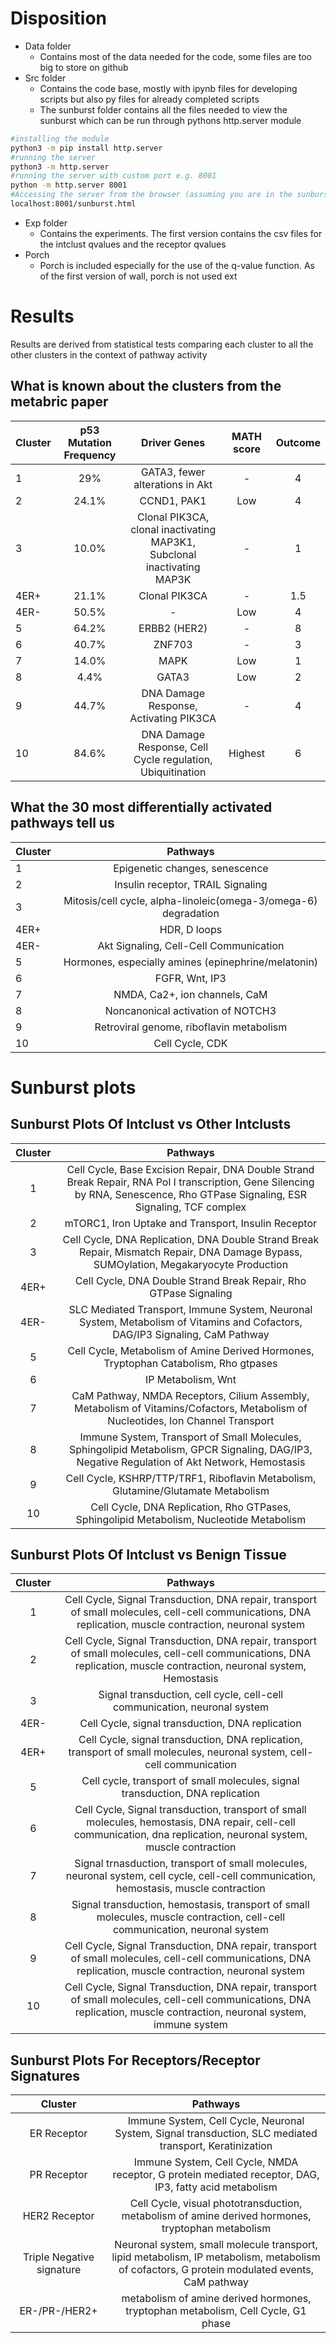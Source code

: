 # Disposition

- Data folder
	- Contains most of the data needed for the code, some files are too big to store on github
- Src folder
	- Contains the code base, mostly with ipynb files for developing scripts but also py files for already completed scripts
	- The sunburst folder contains all the files needed to view the sunburst which can be run through pythons http.server module

```bash
#installing the module
python3 -m pip install http.server
#running the server
python3 -m http.server
#running the server with custom port e.g. 8001
python -m http.server 8001
#Accessing the server from the browser (assuming you are in the sunburst folder)
localhost:8001/sunburst.html
```
- Exp folder
	- Contains the experiments. The first version contains the csv files for the intclust qvalues and the receptor qvalues
- Porch
	- Porch is included especially for the use of the q-value function. As of the first version of wall, porch is not used ext

# Results
Results are derived from statistical tests comparing each cluster to all the other clusters in the context of pathway activity


## What is known about the clusters from the metabric paper
| Cluster | p53 Mutation Frequency| Driver Genes | MATH score |Outcome|
| ------------- |:-------------:| :---:|:---:|:---:|
| 1|29%| GATA3, fewer alterations in Akt|-|4|
| 2|24.1%|CCND1, PAK1 |Low|4|
| 3|10.0% |Clonal PIK3CA, clonal inactivating MAP3K1, Subclonal inactivating MAP3K |-|1|
| 4ER+|21.1% |Clonal PIK3CA |-|1.5|
| 4ER-|50.5% | -|Low|4|
| 5|64.2%| ERBB2 (HER2)|-|8|
| 6|40.7% | ZNF703|-|3|
| 7|14.0% | MAPK|Low|1|
| 8|4.4% | GATA3|Low|2|
| 9|44.7% | DNA Damage Response, Activating PIK3CA|-|4|
| 10|84.6% | DNA Damage Response, Cell Cycle regulation, Ubiquitination|Highest|6|





## What the 30 most differentially activated pathways tell us

| Cluster|Pathways|
| ------- |:----:|
| 1|Epigenetic changes, senescence|
| 2|Insulin receptor, TRAIL Signaling|
| 3|Mitosis/cell cycle, alpha-linoleic(omega-3/omega-6) degradation|
| 4ER+|HDR, D loops|
| 4ER-|Akt Signaling, Cell-Cell Communication|
| 5|Hormones, especially amines (epinephrine/melatonin)|
| 6|FGFR, Wnt, IP3|
| 7|NMDA, Ca2+, ion channels, CaM|
| 8|Noncanonical activation of NOTCH3|
| 9|Retroviral genome, riboflavin metabolism |
| 10| Cell Cycle, CDK|


# Sunburst plots

## Sunburst Plots Of Intclust vs Other Intclusts
| Cluster | Pathways |
|:---:|:---:|
| 1| Cell Cycle, Base Excision Repair, DNA Double Strand Break Repair,  RNA Pol I transcription, Gene Silencing by RNA, Senescence, Rho GTPase Signaling, ESR Signaling, TCF complex|
| 2| mTORC1, Iron Uptake and Transport, Insulin Receptor|
| 3| Cell Cycle, DNA Replication, DNA Double Strand Break Repair, Mismatch Repair, DNA Damage Bypass, SUMOylation, Megakaryocyte Production|
| 4ER+| Cell Cycle, DNA Double Strand Break Repair, Rho GTPase Signaling|
| 4ER-| SLC Mediated Transport, Immune System, Neuronal System, Metabolism of Vitamins and Cofactors, DAG/IP3 Signaling, CaM Pathway|
| 5| Cell Cycle, Metabolism of Amine Derived Hormones, Tryptophan Catabolism, Rho gtpases|
| 6| IP Metabolism, Wnt|
| 7| CaM Pathway, NMDA Receptors, Cilium Assembly, Metabolism of Vitamins/Cofactors, Metabolism of Nucleotides, Ion Channel Transport|
| 8| Immune System, Transport of Small Molecules, Sphingolipid Metabolism, GPCR Signaling, DAG/IP3, Negative Regulation of Akt Network, Hemostasis|
| 9| Cell Cycle, KSHRP/TTP/TRF1, Riboflavin Metabolism, Glutamine/Glutamate Metabolism|
| 10| Cell Cycle, DNA Replication, Rho GTPases, Sphingolipid Metabolism, Nucleotide Metabolism|

## Sunburst Plots Of Intclust vs Benign Tissue
| Cluster | Pathways |
|:---:|:---:|
| 1| Cell Cycle, Signal Transduction, DNA repair, transport of small molecules, cell-cell communications, DNA replication, muscle contraction, neuronal system|
| 2| Cell Cycle, Signal Transduction, DNA repair, transport of small molecules, cell-cell communications, DNA replication, muscle contraction, neuronal system, Hemostasis|
| 3| Signal transduction, cell cycle, cell-cell communication, neuronal system|
| 4ER-| Cell Cycle, signal transduction, DNA replication|
| 4ER+| Cell Cycle, signal transduction, DNA replication, transport of small molecules, neuronal system, cell-cell communication|
| 5| Cell cycle, transport of small molecules, signal transduction, DNA replication |
| 6| Cell Cycle, Signal transduction, transport of small molecules, hemostasis, DNA repair, cell-cell communication, dna replication, neuronal system, muscle contraction |
| 7| Signal trnasduction, transport of small molecules, neuronal system, cell cycle, cell-cell communication, hemostasis, muscle contraction |
| 8| Signal transduction, hemostasis, transport of small molecules, muscle contraction, cell-cell communication, neuronal system|
| 9| Cell Cycle, Signal Transduction, DNA repair, transport of small molecules, cell-cell communications, DNA replication, muscle contraction, neuronal system|
| 10| Cell Cycle, Signal Transduction, DNA repair, transport of small molecules, cell-cell communications, DNA replication, muscle contraction, neuronal system, immune system|





## Sunburst Plots For Receptors/Receptor Signatures

| Cluster | Pathways |
|:---:|:---:|
| ER Receptor| Immune System, Cell Cycle, Neuronal System, Signal transduction, SLC mediated transport, Keratinization|
| PR Receptor| Immune System, Cell Cycle, NMDA receptor, G protein mediated receptor, DAG, IP3, fatty acid metabolism|
| HER2 Receptor| Cell Cycle, visual phototransduction, metabolism of amine derived hormones, tryptophan metabolism|
| Triple Negative signature| Neuronal system, small molecule transport, lipid metabolism, IP metabolism, metabolism of cofactors, G protein modulated events, CaM pathway|
| ER-/PR-/HER2+| metabolism of amine derived hormones, tryptophan metabolism, Cell Cycle, G1 phase|
